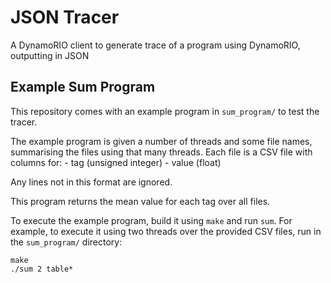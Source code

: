 # JSON Tracer
A DynamoRIO client to generate trace of a program using DynamoRIO, outputting
in JSON

## Example Sum Program
This repository comes with an example program in `sum_program/` to test the
tracer.

The example program is given a number of threads and some file names,
summarising the files using that many threads. Each file is a CSV file with
columns for:
    - tag (unsigned integer)
    - value (float)

Any lines not in this format are ignored.

This program returns the mean value for each tag over all files.

To execute the example program, build it using `make` and run `sum`. For
example, to execute it using two threads over the provided CSV files, run in
the `sum_program/` directory:

```
make
./sum 2 table*
```

